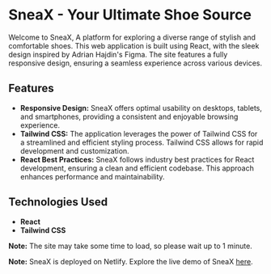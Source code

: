 # SneaX - Your Ultimate Shoe Source

Welcome to SneaX, A platform for exploring a diverse range of stylish and comfortable shoes. This web application is  built using React, with the sleek design inspired by Adrian Hajdin's Figma. The site features a fully responsive design, ensuring a seamless experience across various devices.

## Features

- **Responsive Design:** SneaX offers optimal usability on desktops, tablets, and smartphones, providing a consistent and enjoyable browsing experience.
- **Tailwind CSS:** The application leverages the power of Tailwind CSS for a streamlined and efficient styling process. Tailwind CSS allows for rapid development and customization.
- **React Best Practices:** SneaX follows industry best practices for React development, ensuring a clean and efficient codebase. This approach enhances performance and maintainability.

## Technologies Used

- **React**
- **Tailwind CSS**

**Note:** The site may take some time to load, so please wait up to 1 minute.

**Note:** SneaX is deployed on Netlify. Explore the live demo of SneaX [here](https://sneax-dhyan.netlify.app/).
